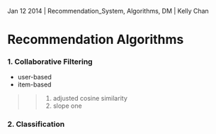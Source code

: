 Jan 12 2014 | Recommendation_System, Algorithms, DM | Kelly Chan
# Recommendation Algorithms

### 1. Collaborative Filtering
* user-based
* item-based
>> 1. adjusted cosine similarity
>> 2. slope one

### 2. Classification
